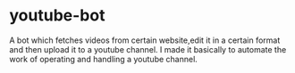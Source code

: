 # youtube-bot
A bot which fetches videos from certain website,edit it in a certain format and then upload it to a youtube channel. I made it basically to automate the work of operating and handling a youtube channel. 
